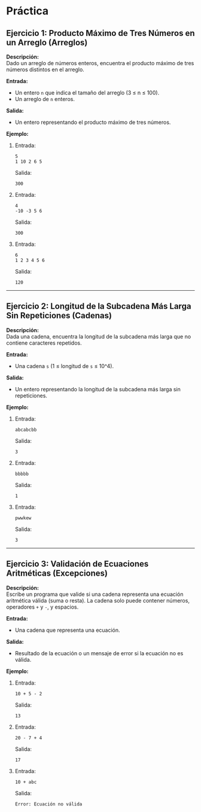 
# Práctica

## **Ejercicio 1: Producto Máximo de Tres Números en un Arreglo (Arreglos)**
**Descripción:**  
Dado un arreglo de números enteros, encuentra el producto máximo de tres números distintos en el arreglo.

**Entrada:**
- Un entero `n` que indica el tamaño del arreglo (3 ≤ n ≤ 100).
- Un arreglo de `n` enteros.

**Salida:**
- Un entero representando el producto máximo de tres números.

**Ejemplo:**
1. Entrada:
   ```
   5  
   1 10 2 6 5  
   ```  
   Salida:
   ```
   300  
   ```
2. Entrada:
   ```
   4  
   -10 -3 5 6  
   ```  
   Salida:
   ```
   300  
   ```
3. Entrada:
   ```
   6  
   1 2 3 4 5 6  
   ```  
   Salida:
   ```
   120  
   ```

---

## **Ejercicio 2: Longitud de la Subcadena Más Larga Sin Repeticiones (Cadenas)**
**Descripción:**  
Dada una cadena, encuentra la longitud de la subcadena más larga que no contiene caracteres repetidos.

**Entrada:**
- Una cadena `s` (1 ≤ longitud de `s` ≤ 10^4).

**Salida:**
- Un entero representando la longitud de la subcadena más larga sin repeticiones.

**Ejemplo:**
1. Entrada:
   ```
   abcabcbb  
   ```  
   Salida:
   ```
   3  
   ```
2. Entrada:
   ```
   bbbbb  
   ```  
   Salida:
   ```
   1  
   ```
3. Entrada:
   ```
   pwwkew  
   ```  
   Salida:
   ```
   3  
   ```

---

## **Ejercicio 3: Validación de Ecuaciones Aritméticas (Excepciones)**
**Descripción:**  
Escribe un programa que valide si una cadena representa una ecuación aritmética válida (suma o resta). La cadena solo puede contener números, operadores `+` y `-`, y espacios.

**Entrada:**
- Una cadena que representa una ecuación.

**Salida:**
- Resultado de la ecuación o un mensaje de error si la ecuación no es válida.

**Ejemplo:**
1. Entrada:
   ```
   10 + 5 - 2  
   ```  
   Salida:
   ```
   13  
   ```
2. Entrada:
   ```
   20 - 7 + 4  
   ```  
   Salida:
   ```
   17  
   ```
3. Entrada:
   ```
   10 + abc  
   ```  
   Salida:
   ```
   Error: Ecuación no válida  
   ```
